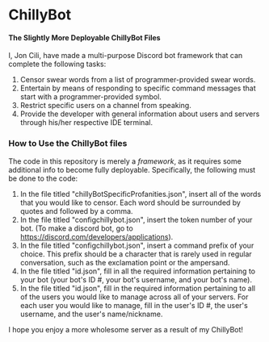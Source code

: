 # ChillyBot
#### The Slightly More Deployable ChillyBot Files

I, Jon Cili, have made a multi-purpose Discord bot framework that can complete the following tasks:
1. Censor swear words from a list of programmer-provided swear words.
2. Entertain by means of responding to specific command messages that start with a programmer-provided symbol.
3. Restrict specific users on a channel from speaking.
4. Provide the developer with general information about users and servers through his/her respective IDE terminal.

### How to Use the ChillyBot files
The code in this repository is merely a *framework*, as it requires some additional info to become fully deployable. Specifically, the following must be done to the code:
1. In the file titled "chillyBotSpecificProfanities.json", insert all of the words that you would like to censor. Each word should be surrounded by quotes and followed by a comma.
2. In the file titled "configchillybot.json", insert the token number of your bot. (To make a discord bot, go to https://discord.com/developers/applications).
3. In the file titled "configchillybot.json", insert a command prefix of your choice. This prefix should be a character that is rarely used in regular conversation, such as the exclamation point or the ampersand.
4. In the file titled "id.json", fill in all the required information pertaining to your bot (your bot's ID #, your bot's username, and your bot's name).
5. In the file titled "id.json", fill in the required information pertaining to all of the users you would like to manage across all of your servers. For each user you would like to manage, fill in the user's ID #, the user's username, and the user's name/nickname.

I hope you enjoy a more wholesome server as a result of my ChillyBot!
